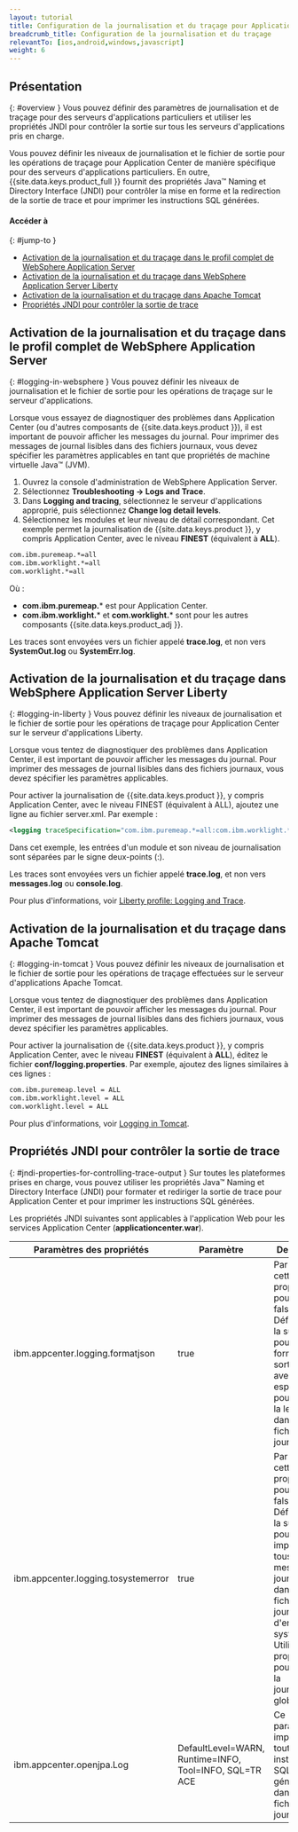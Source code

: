 ```yaml
---
layout: tutorial
title: Configuration de la journalisation et du traçage pour Application Center sur le serveur d'applications
breadcrumb_title: Configuration de la journalisation et du traçage
relevantTo: [ios,android,windows,javascript]
weight: 6
---
```

<!-- NLS_CHARSET=UTF-8 -->
## Présentation
{: #overview }
Vous pouvez définir des paramètres de journalisation et de traçage pour des serveurs d'applications particuliers et utiliser les propriétés JNDI pour contrôler la sortie sur tous les serveurs d'applications pris en charge.

Vous pouvez définir les niveaux de journalisation et le fichier de sortie pour les opérations de traçage pour Application Center de manière spécifique pour des serveurs d'applications particuliers. En outre, {{site.data.keys.product_full }} fournit des propriétés Java™ Naming et Directory Interface (JNDI) pour contrôler la mise en forme et la redirection de la sortie de trace et pour imprimer les instructions SQL générées.

#### Accéder à
{: #jump-to }
* [Activation de la journalisation et du traçage dans le profil complet de WebSphere Application Server](#logging-in-websphere)
* [Activation de la journalisation et du traçage dans WebSphere Application Server Liberty](#logging-in-liberty)
* [Activation de la journalisation et du traçage dans Apache Tomcat](#logging-in-tomcat)
* [Propriétés JNDI pour contrôler la sortie de trace](#jndi-properties-for-controlling-trace-output)

## Activation de la journalisation et du traçage dans le profil complet de WebSphere Application Server
{: #logging-in-websphere }
Vous pouvez définir les niveaux de journalisation et le fichier de sortie pour les opérations de traçage sur le serveur d'applications.

Lorsque vous essayez de diagnostiquer des problèmes dans Application Center (ou d'autres composants de {{site.data.keys.product }}), il est important de pouvoir afficher les messages du journal. Pour imprimer des messages de journal lisibles dans des fichiers journaux, vous devez spécifier les paramètres applicables en tant que propriétés de machine virtuelle Java™ (JVM).

1. Ouvrez la console d'administration de WebSphere Application Server.
2. Sélectionnez **Troubleshooting → Logs and Trace**.
3. Dans **Logging and tracing**, sélectionnez le serveur d'applications approprié, puis sélectionnez **Change log detail levels**.
4. Sélectionnez les modules et leur niveau de détail correspondant. Cet exemple permet la journalisation de {{site.data.keys.product }}, y compris Application Center, avec le niveau **FINEST** (équivalent à **ALL**).

```xml
com.ibm.puremeap.*=all
com.ibm.worklight.*=all
com.worklight.*=all
```

Où :

* **com.ibm.puremeap.*** est pour Application Center.
* **com.ibm.worklight.*** et **com.worklight.*** sont pour les autres composants {{site.data.keys.product_adj }}.

Les traces sont envoyées vers un fichier appelé **trace.log**, et non vers **SystemOut.log** ou **SystemErr.log**.

## Activation de la journalisation et du traçage dans WebSphere Application Server Liberty
{: #logging-in-liberty }
Vous pouvez définir les niveaux de journalisation et le fichier de sortie pour les opérations de traçage pour Application Center sur le serveur d'applications Liberty.

Lorsque vous tentez de diagnostiquer des problèmes dans Application Center, il est important de pouvoir afficher les messages du journal. Pour imprimer des messages de journal lisibles dans des fichiers journaux, vous devez spécifier les paramètres applicables.

Pour activer la journalisation de {{site.data.keys.product }}, y compris Application Center, avec le niveau FINEST (équivalent à ALL), ajoutez une ligne au fichier server.xml. Par exemple :

```xml
<logging traceSpecification="com.ibm.puremeap.*=all:com.ibm.worklight.*=all:com.worklight.*=all"/>
```

Dans cet exemple, les entrées d'un module et son niveau de journalisation sont séparées par le signe deux-points (:).

Les traces sont envoyées vers un fichier appelé **trace.log**, et non vers **messages.log** ou **console.log**.

Pour plus d'informations, voir [Liberty profile: Logging and Trace](http://www.ibm.com/support/knowledgecenter/SSEQTP_8.5.5/com.ibm.websphere.wlp.doc/ae/rwlp_logging.html?cp=SSEQTP_8.5.5%2F1-16-0-0&view=kc).

## Activation de la journalisation et du traçage dans Apache Tomcat
{: #logging-in-tomcat }
Vous pouvez définir les niveaux de journalisation et le fichier de sortie pour les opérations de traçage effectuées sur le serveur d'applications Apache Tomcat.

Lorsque vous tentez de diagnostiquer des problèmes dans Application Center, il est important de pouvoir afficher les messages du journal. Pour imprimer des messages de journal lisibles dans des fichiers journaux, vous devez spécifier les paramètres applicables.

Pour activer la journalisation de {{site.data.keys.product }}, y compris Application Center, avec le niveau **FINEST** (équivalent à **ALL**), éditez le fichier **conf/logging.properties**. Par exemple, ajoutez des lignes similaires à ces lignes :

```xml
com.ibm.puremeap.level = ALL
com.ibm.worklight.level = ALL
com.worklight.level = ALL
```

Pour plus d'informations, voir [Logging in Tomcat](http://tomcat.apache.org/tomcat-7.0-doc/logging.html).

## Propriétés JNDI pour contrôler la sortie de trace
{: #jndi-properties-for-controlling-trace-output }
Sur toutes les plateformes prises en charge, vous pouvez utiliser les propriétés Java™ Naming et Directory Interface (JNDI) pour formater et rediriger la sortie de trace pour Application Center et pour imprimer les instructions SQL générées.

Les propriétés JNDI suivantes sont applicables à l'application Web pour les services Application Center (**applicationcenter.war**).

| Paramètres des propriétés | Paramètre | Description | 
|-------------------|---------|-------------|
| ibm.appcenter.logging.formatjson | true | Par défaut, cette propriété a pour valeur false. Définissez-la sur true pour formater la sortie JSON avec des espaces, pour faciliter la lecture dans les fichiers journaux. | 
| ibm.appcenter.logging.tosystemerror | true | Par défaut, cette propriété a pour valeur false. Définissez-la sur true pour imprimer tous les messages de journalisation dans les fichiers journaux d'erreurs système. Utilisez la propriété pour activer la journalisation globale. | 
| ibm.appcenter.openjpa.Log | DefaultLevel=WARN, Runtime=INFO, Tool=INFO, SQL=TR  ACE | Ce paramètre imprime toutes les instructions SQL générées dans les fichiers journaux. | 
